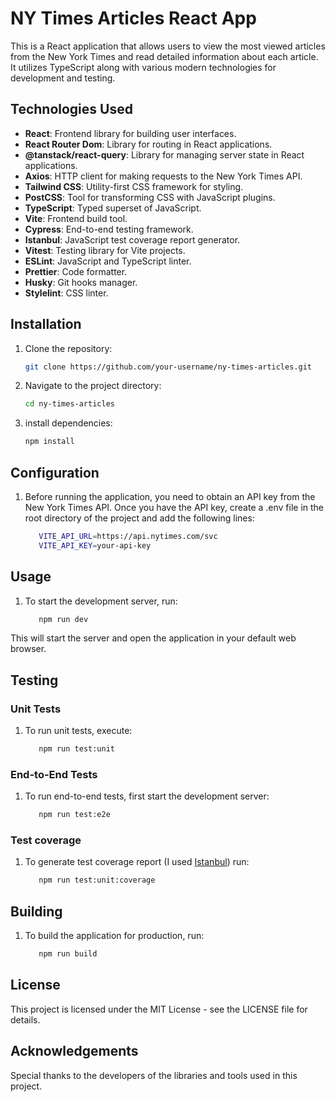 # NY Times Articles React App

This is a React application that allows users to view the most viewed articles from the New York Times and read detailed information about each article. It utilizes TypeScript along with various modern technologies for development and testing.

## Technologies Used

- **React**: Frontend library for building user interfaces.
- **React Router Dom**: Library for routing in React applications.
- **@tanstack/react-query**: Library for managing server state in React applications.
- **Axios**: HTTP client for making requests to the New York Times API.
- **Tailwind CSS**: Utility-first CSS framework for styling.
- **PostCSS**: Tool for transforming CSS with JavaScript plugins.
- **TypeScript**: Typed superset of JavaScript.
- **Vite**: Frontend build tool.
- **Cypress**: End-to-end testing framework.
- **Istanbul**: JavaScript test coverage report generator.
- **Vitest**: Testing library for Vite projects.
- **ESLint**: JavaScript and TypeScript linter.
- **Prettier**: Code formatter.
- **Husky**: Git hooks manager.
- **Stylelint**: CSS linter.

## Installation

1. Clone the repository:

   ```bash
   git clone https://github.com/your-username/ny-times-articles.git

2. Navigate to the project directory:

   ```bash
   cd ny-times-articles

3. install dependencies:
   ```bash
   npm install

## Configuration

1. Before running the application, you need to obtain an API key from the New York Times API. Once you have the API key, create a .env file in the root directory of the project and add the following lines:

    ```bash
       VITE_API_URL=https://api.nytimes.com/svc
       VITE_API_KEY=your-api-key

## Usage

1. To start the development server, run:

    ```bash
       npm run dev
  This will start the server and open the application in your default web browser.

## Testing

  ### Unit Tests
  
  1. To run unit tests, execute:
  
      ```bash
         npm run test:unit

  ### End-to-End Tests
    
  1. To run end-to-end tests, first start the development server:
    
      ```bash
         npm run test:e2e

   ### Test coverage
    
  1. To generate test coverage report (I used [Istanbul](https://istanbul.js.org/)) run:
      ```bash
         npm run test:unit:coverage

## Building

1. To build the application for production, run:

    ```bash
       npm run build

## License
  This project is licensed under the MIT License - see the LICENSE file for details.

## Acknowledgements
  Special thanks to the developers of the libraries and tools used in this project.
